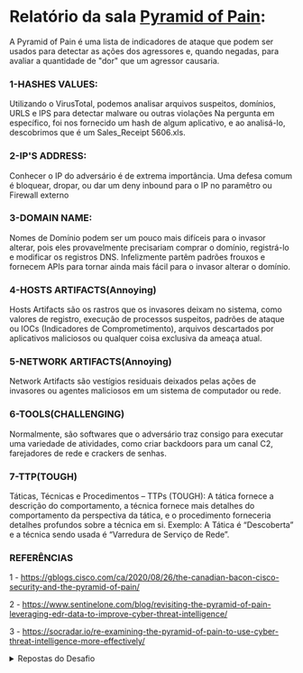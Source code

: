                                                                                   
# Relatório da sala [Pyramid of Pain](https://tryhackme.com/r/room/pyramidofpainax):
A Pyramid of Pain é uma lista de indicadores de ataque que podem ser usados para detectar as ações dos agressores e, quando negadas, para avaliar a quantidade de "dor" que um agressor causaria.

### 1-HASHES VALUES:
Utilizando o VirusTotal, podemos analisar arquivos suspeitos, domínios, URLS e IPS para detectar malware ou outras violações
Na pergunta em específico, foi nos fornecido um hash de algum aplicativo, e ao analisá-lo, descobrimos que é um Sales_Receipt 5606.xls.

### 2-IP'S ADDRESS:
Conhecer o IP do adversário é de extrema importância. Uma defesa comum é bloquear, dropar, ou dar um deny inbound para o IP no paramêtro ou Firewall externo

### 3-DOMAIN NAME:
Nomes de Domínio podem ser um pouco mais difíceis para o invasor alterar, pois eles provavelmente precisariam comprar o domínio, registrá-lo e modificar os registros DNS. Infelizmente partêm padrões frouxos e fornecem APIs para tornar ainda mais fácil para o invasor alterar o domínio.

### 4-HOSTS ARTIFACTS(Annoying)
Hosts Artifacts são os rastros que os invasores deixam no sistema, como valores de registro, execução de processos suspeitos, padrões de ataque ou IOCs (Indicadores de Comprometimento), arquivos descartados por aplicativos maliciosos ou qualquer coisa exclusiva da ameaça atual.

### 5-NETWORK ARTIFACTS(Annoying)
Network Artifacts são vestígios residuais deixados pelas ações de invasores ou agentes maliciosos em um sistema de computador ou rede.

### 6-TOOLS(CHALLENGING)
Normalmente, são softwares que o adversário traz consigo para executar uma variedade de atividades, como criar backdoors para um canal C2, farejadores de rede e crackers de senhas.

### 7-TTP(TOUGH)
Táticas, Técnicas e Procedimentos – TTPs (TOUGH): A tática fornece a descrição do comportamento, a técnica fornece mais detalhes do comportamento da perspectiva da tática, e o procedimento forneceria detalhes profundos sobre a técnica em si. Exemplo: A Tática é “Descoberta” e a técnica sendo usada é “Varredura de Serviço de Rede”.
  
### <summary>REFERÊNCIAS</summary>

1 - https://gblogs.cisco.com/ca/2020/08/26/the-canadian-bacon-cisco-security-and-the-pyramid-of-pain/ </p>
2 - https://www.sentinelone.com/blog/revisiting-the-pyramid-of-pain-leveraging-edr-data-to-improve-cyber-threat-intelligence/ </p>
3 - https://socradar.io/re-examining-the-pyramid-of-pain-to-use-cyber-threat-intelligence-more-effectively/


<details>
  
<summary>Repostas do Desafio</summary>

1.  **flag{Sales_Receipt 5606.xls}**
2.  **flag{50.87.136.52}**
3.  **flag{craftingalegacy.com}**
4.  **flag{craftingalegacy.comum}**
5.  **flag{Domain name}**
6.  **flag{Punycode attack}**
7.  **flag{https://tryhackme.com/}**
8.  **flag{96.126.101.6}**
9.  **flag{G_jugk.exe}**
10. **flag{9}**
11. **flag{Internet Explorer}**
12. **flag{6}**
13. **flag{Fuzzy Hashing}**
14. **flag{context triggered piecewise hashes}**
15. **flag{9}**
16. **flag{Cobalt Strike}**
17. **flag{THM{PYRAMIDS_COMPLETE}}**


</details>

